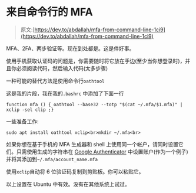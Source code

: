 # 来自命令行的 MFA

> 原文:[https://dev.to/abdallah/mfa-from-command-line-1ci9](https://dev.to/abdallah/mfa-from-command-line-1ci9)

MFA、2FA、两步验证等。现在到处都是。这是件好事。

使用手机获取认证码的问题是，你需要随时将它放在手边(至少当你想登录时)，并且你必须阅读代码，然后输入代码(太多步骤)

一种可能的替代方法是使用命令行`oathtool`

这是我的片段，我在我的`.bashrc`
中添加了下面一行

```
function mfa () { oathtool --base32 --totp "$(cat ~/.mfa/$1.mfa)" | xclip -sel clip ;} 
```

一些准备工作:

```
sudo apt install oathtool xclip<br>mkdir ~/.mfa<br> 
```

如果你想在基于手机的 MFA 生成器和 shell 上使用同一个帐户，请同时设置它们。只需使用生成的字符串在 [Google Authenticator](https://play.google.com/store/apps/details?id=com.google.android.apps.authenticator2) 中设置账户(作为一个例子)并将其添加到`~/.mfa/account_name.mfa`

使用`xclip`自动将 6 位验证码复制到剪贴板。你可以粘贴它。

以上设置在 Ubuntu 中有效。没有在其他系统上试过。